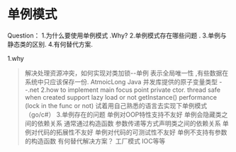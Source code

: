 # 单例模式

Question：
1.为什么要使用单例模式 .Why?
2.单例模式存在哪些问题 .
3.单例与静态类的区别.
4.有何替代方案.

1.why
>解决处理资源冲突，如何实现对类加锁--单例
>表示全局唯一性 ,有些数据在系统中只应该保存一份.
AtmoicLong  Java 并发库提供的原子变量类型   --.net
2.how to implement
main focus point
>private ctor.
>thread safe when created
>support lazy load or not
>getInstance() performance (lock in the func or not)
试着用自己熟悉的语言去实现下单例模式（go/c#）
3.单例存在的问题
> 单例对OOP特性支持不友好
> 单例会隐藏类之间的依赖关系
 通常通过构造函数 参数传递等方式声明类之间的依赖关系
> 单例对代码的拓展性不友好
> 单例对代码的可测试性不友好
> 单例不支持有参数的构造函数
有何替代解决方案？
    工厂模式 IOC等等